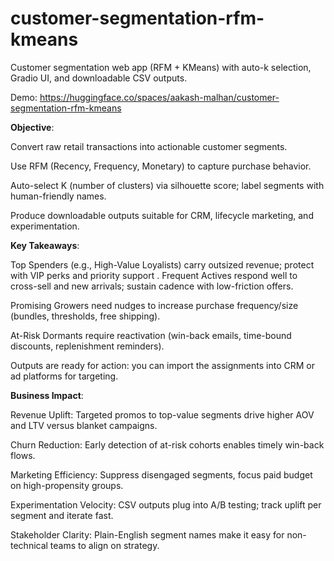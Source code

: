 # customer-segmentation-rfm-kmeans
Customer segmentation web app (RFM + KMeans) with auto-k selection, Gradio UI, and downloadable CSV outputs.

Demo: https://huggingface.co/spaces/aakash-malhan/customer-segmentation-rfm-kmeans

**Objective**:

Convert raw retail transactions into actionable customer segments.

Use RFM (Recency, Frequency, Monetary) to capture purchase behavior.

Auto-select K (number of clusters) via silhouette score; label segments with human-friendly names.

Produce downloadable outputs suitable for CRM, lifecycle marketing, and experimentation.

**Key Takeaways**:

Top Spenders (e.g., High-Value Loyalists) carry outsized revenue; protect with VIP perks and priority support
.
Frequent Actives respond well to cross-sell and new arrivals; sustain cadence with low-friction offers.

Promising Growers need nudges to increase purchase frequency/size (bundles, thresholds, free shipping).

At-Risk Dormants require reactivation (win-back emails, time-bound discounts, replenishment reminders).

Outputs are ready for action: you can import the assignments into CRM or ad platforms for targeting.

**Business Impact**:

Revenue Uplift: Targeted promos to top-value segments drive higher AOV and LTV versus blanket campaigns.

Churn Reduction: Early detection of at-risk cohorts enables timely win-back flows.

Marketing Efficiency: Suppress disengaged segments, focus paid budget on high-propensity groups.

Experimentation Velocity: CSV outputs plug into A/B testing; track uplift per segment and iterate fast.

Stakeholder Clarity: Plain-English segment names make it easy for non-technical teams to align on strategy.
